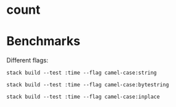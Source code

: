 # count

# Benchmarks

Different flags:

    stack build --test :time --flag camel-case:string

    stack build --test :time --flag camel-case:bytestring

    stack build --test :time --flag camel-case:inplace
